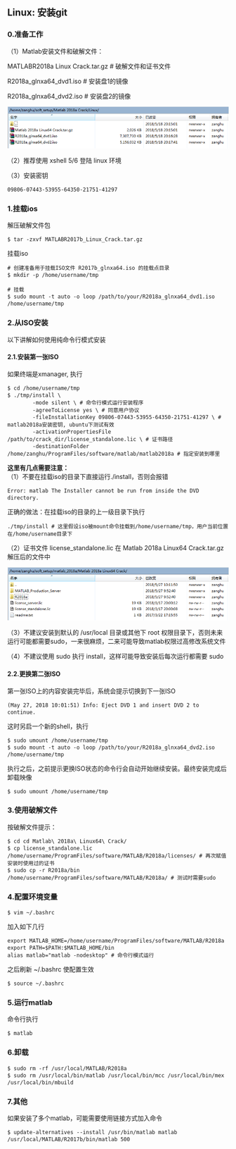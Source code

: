 ## Linux: 安装git

### 0.准备工作

（1）Matlab安装文件和破解文件：

MATLABR2018a Linux Crack.tar.gz \# 破解文件和证书文件

R2018a\_glnxa64\_dvd1.iso \# 安装盘1的镜像

R2018a\_glnxa64\_dvd2.iso \# 安装盘2的镜像

![](/assets/linux_012_001.png)

（2）推荐使用 xshell 5/6 登陆 linux 环境

（3）安装密钥

```
09806-07443-53955-64350-21751-41297
```

### 1.挂载ios

解压破解文件包

```shell
$ tar -zxvf MATLABR2017b_Linux_Crack.tar.gz
```

挂载iso

```shell
# 创建准备用于挂载ISO文件 R2017b_glnxa64.iso 的挂载点目录
$ mkdir -p /home/username/tmp

# 挂载
$ sudo mount -t auto -o loop /path/to/your/R2018a_glnxa64_dvd1.iso /home/username/tmp
```

### 2.从ISO安装

以下讲解如何使用纯命令行模式安装

#### 2.1.安装第一张ISO

如果终端是xmanager, 执行

```shell
$ cd /home/username/tmp
$ ./tmp/install \
        -mode silent \ # 命令行模式运行安装程序
        -agreeToLicense yes \ # 同意用户协议
        -fileInstallationKey 09806-07443-53955-64350-21751-41297 \ # matlab2018a安装密钥, ubuntu下测试有效
        -activationPropertiesFile /path/to/crack_dir/license_standalone.lic \ # 证书路径
        -destinationFolder /home/zanghu/ProgramFiles/software/matlab/matlab2018a # 指定安装到哪里
```

**这里有几点需要注意：**  
（1）不要在挂载iso的目录下直接运行./install，否则会报错

```shell
Error: matlab The Installer cannot be run from inside the DVD directory.
```

正确的做法：在挂载iso的目录的上一级目录下执行

```shell
./tmp/install # 这里假设iso被mount命令挂载到/home/username/tmp，用户当前位置在/home/username目录下
```

（2）证书文件 license\_standalone.lic 在 Matlab 2018a Linux64 Crack.tar.gz 解压后的文件中

![](/assets/linux_012_002.png)

（3）不建议安装到默认的 /usr/local 目录或其他下 root 权限目录下，否则未来运行可能都需要sudo，一来很麻烦，二来可能导致matlab权限过高修改系统文件

（4）不建议使用 sudo 执行 install，这样可能导致安装后每次运行都需要 sudo

#### 2.2.更换第二张ISO

第一张ISO上的内容安装完毕后，系统会提示切换到下一张ISO

```shell
(May 27, 2018 10:01:51) Info: Eject DVD 1 and insert DVD 2 to continue.
```

这时另启一个新的shell，执行

```shell
$ sudo umount /home/username/tmp
$ sudo mount -t auto -o loop /path/to/your/R2018a_glnxa64_dvd2.iso /home/username/tmp
```

执行之后，之前提示更换ISO状态的命令行会自动开始继续安装。最终安装完成后卸载映像

```shell
$ sudo umount /home/username/tmp
```

### 3.使用破解文件

按破解文件提示：

```shell
$ cd cd Matlab\ 2018a\ Linux64\ Crack/
$ cp license_standalone.lic /home/username/ProgramFiles/software/MATLAB/R2018a/licenses/ # 再次赋值安装时使用过的证书 
$ sudo cp -r R2018a/bin /home/username/ProgramFiles/software/MATLAB/R2018a/ # 测试时需要sudo
```

### 4.配置环境变量

```shell
$ vim ~/.bashrc
```

加入如下几行

```shell
export MATLAB_HOME=/home/username/ProgramFiles/software/MATLAB/R2018a
export PATH=$PATH:$MATLAB_HOME/bin
alias matlab="matlab -nodesktop" # 命令行模式运行
```

之后刷新 ~/.bashrc 使配置生效

```shell
$ source ~/.bashrc
```

### 5.运行matlab

命令行执行

```shell
$ matlab
```

### 6.卸载

```shell
$ sudo rm -rf /usr/local/MATLAB/R2018a
$ sudo rm /usr/local/bin/matlab /usr/local/bin/mcc /usr/local/bin/mex /usr/local/bin/mbuild
```

### 7.其他

如果安装了多个matlab，可能需要使用链接方式加入命令

```shell
$ update-alternatives --install /usr/bin/matlab matlab /usr/local/MATLAB/R2017b/bin/matlab 500
```



